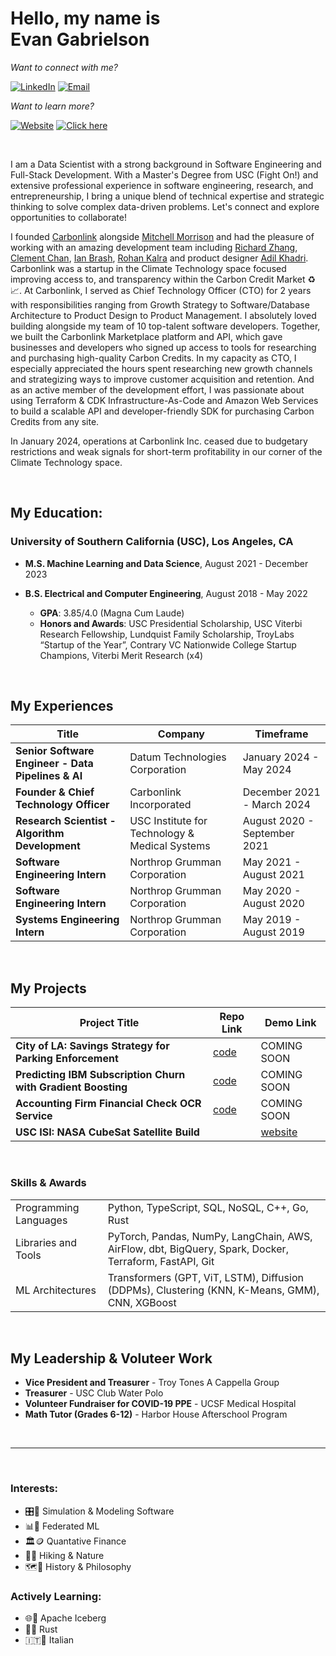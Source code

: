 # Hello, my name is <br/> Evan Gabrielson 

_Want to connect with me?_ 

[![LinkedIn](https://img.shields.io/badge/LinkedIn-evan--gabrielson-c4ff58)](https://www.linkedin.com/in/evan-gabrielson-649b10168/)
[![Email](https://img.shields.io/badge/Email-ejgabrie@usc.edu-c4ff58)](mailto:ejgabrie@usc.edu)

_Want to learn more?_ 

[![Website](https://img.shields.io/badge/Portfolio-gabrielson.info-f16e50)](https://gabrielson.info)
[![Click here](https://img.shields.io/badge/Resumé-Evan%20Gabrielson-f16e50)](https://gabrielson.info/Evan_Gabrielson_Resume_0824.pdf)

<br/>

I am a Data Scientist with a strong background in Software Engineering and Full-Stack Development. With a Master's Degree from USC (Fight On!) and extensive professional experience in software engineering, research, and entrepreneurship, I bring a unique blend of technical expertise and strategic thinking to solve complex data-driven problems. Let's connect and explore opportunities to collaborate!

I founded [Carbonlink](https://www.carbonlink.io/) alongside [Mitchell Morrison](https://www.linkedin.com/in/mitchell-morrison2024/) and had the pleasure of working with an amazing development team including [Richard Zhang](https://www.linkedin.com/in/richard-zhang139/), [Clement Chan](https://www.linkedin.com/in/1clementchan), [Ian Brash](https://www.linkedin.com/in/iansbrash), [Rohan Kalra](https://www.linkedin.com/in/rohan-kalra) and product designer [Adil Khadri](https://www.linkedin.com/in/adilkhadri). Carbonlink was a startup in the Climate Technology space focused improving access to, and transparency within the Carbon Credit Market ♻️📈. At Carbonlink, I served as Chief Technology Officer (CTO) for 2 years with responsibilities ranging from Growth Strategy to Software/Database Architecture to Product Design to Product Management. I absolutely loved building alongside my team of 10 top-talent software developers. Together, we built the Carbonlink Marketplace platform and API, which gave businesses and developers who signed up access to tools for researching and purchasing high-quality Carbon Credits. In my capacity as CTO, I especially appreciated the hours spent researching new growth channels and strategizing ways to improve customer acquisition and retention. And as an active member of the development effort, I was passionate about using Terraform & CDK Infrastructure-As-Code and Amazon Web Services to build a scalable API and developer-friendly SDK for purchasing Carbon Credits from any site.

In January 2024, operations at Carbonlink Inc. ceased due to budgetary restrictions and weak signals for short-term profitability in our corner of the Climate Technology space.

<br/>

## My Education:

### University of Southern California (USC), Los Angeles, CA
- **M.S. Machine Learning and Data Science**, August 2021 - December 2023
- **B.S. Electrical and Computer Engineering**, August 2018 - May 2022


  - **GPA**: 3.85/4.0 (Magna Cum Laude)
  - **Honors and Awards**: USC Presidential Scholarship, USC Viterbi Research Fellowship, Lundquist Family Scholarship, TroyLabs “Startup of the Year”, Contrary VC Nationwide College Startup Champions, Viterbi Merit Research (x4)

<br/>

## My Experiences

| Title | Company | Timeframe |
| ----- | ------- | --------- |
| **Senior Software Engineer - Data Pipelines & AI** | Datum Technologies Corporation | January 2024 - May 2024 |
| **Founder & Chief Technology Officer** | Carbonlink Incorporated | December 2021 - March 2024 |
| **Research Scientist - Algorithm Development** | USC Institute for Technology & Medical Systems | August 2020 - September 2021 |
| **Software Engineering Intern** | Northrop Grumman Corporation | May 2021 - August 2021 |
| **Software Engineering Intern** | Northrop Grumman Corporation | May 2020 - August 2020 |
| **Systems Engineering Intern** | Northrop Grumman Corporation | May 2019 - August 2019 |

<br/>

## My Projects

| Project Title | Repo Link | Demo Link |
| ----- | ------- | --------- |
| **City of LA: Savings Strategy for Parking Enforcement** | [code](https://github.com/evangabe/strategic-parking-enforcement) | COMING SOON |
| **Predicting IBM Subscription Churn with Gradient Boosting** | [code]() | COMING SOON |
| **Accounting Firm Financial Check OCR Service** | [code]() | COMING SOON |
| **USC ISI: NASA CubeSat Satellite Build** |  | [website](https://www.isi.edu/centers-serc/) |

<br/>

### Skills & Awards
|      |      |
| ---- | ---- |
| Programming Languages | Python, TypeScript, SQL, NoSQL, C++, Go, Rust |
| Libraries and Tools | PyTorch, Pandas, NumPy, LangChain, AWS, AirFlow, dbt, BigQuery, Spark, Docker, Terraform, FastAPI, Git |
| ML Architectures | Transformers (GPT, ViT, LSTM), Diffusion (DDPMs), Clustering (KNN, K-Means, GMM), CNN, XGBoost |

<br/>

## My Leadership & Voluteer Work

- **Vice President and Treasurer** - Troy Tones A Cappella Group
- **Treasurer** - USC Club Water Polo
- **Volunteer Fundraiser for COVID-19 PPE** - UCSF Medical Hospital
- **Math Tutor (Grades 6-12)** - Harbor House Afterschool Program

<br/>

---

<br/>

### Interests: 

  - 🎛️🔢 Simulation & Modeling Software
  - 📊📲 Federated ML
  - 🏛️🪙 Quantative Finance
  - 🥾🌱 Hiking & Nature 
  - 🗺️📖 History & Philosophy

### Actively Learning:

  - 🌐📶 Apache Iceberg
  - 🦀✨ Rust
  - 🇮🇹🤌 Italian
